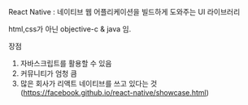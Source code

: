 React Native : 네이티브 웹 어플리케이션을 빌드하게 도와주는 UI 라이브러리

html,css가 아닌 objective-c & java 임.

장점 

1. 자바스크립트를 활용할 수 있음
2. 커뮤니티가 엄청 큼
3. 많은 회사가 리액트 네이티브를 쓰고 있다는 것 (https://facebook.github.io/react-native/showcase.html)